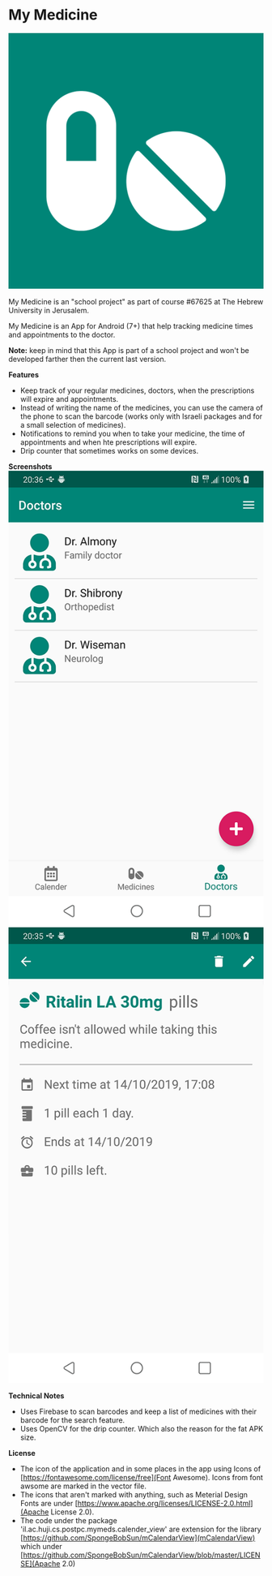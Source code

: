 # My Medicine

![](graphics/market_logo.png)

My Medicine is an "school project" as part of course #67625 at The Hebrew University in Jerusalem.
 
My Medicine is an App for Android (7+) that help tracking medicine times and appointments to the doctor.

**Note:** keep in mind that this App is part of a school project and won't be developed farther then the current last version. 

**Features**
* Keep track of your regular medicines, doctors, when the prescriptions will expire and appointments.
* Instead of writing the name of the medicines, you can use the camera of the phone to scan the barcode (works only with Israeli packages and for a small selection of medicines).
* Notifications to remind you when to take your medicine, the time of appointments and when hte prescriptions will expire.
* Drip counter that sometimes works on some devices.

**Screenshots**
![](graphics/screenshot_1.png)
![](graphics/screenshot_2.png)

**Technical Notes**
* Uses Firebase to scan barcodes and keep a list of medicines with their barcode for the search feature.
* Uses OpenCV for the drip counter. Which also the reason for the fat APK size.

**License**
* The icon of the application and in some places in the app using Icons of [https://fontawesome.com/license/free](Font Awesome). Icons from font awsome are marked in the vector file.
* The icons that aren't marked with anything, such as Meterial Design Fonts are under [https://www.apache.org/licenses/LICENSE-2.0.html](Apache License 2.0).
* The code under the package 'il.ac.huji.cs.postpc.mymeds.calender_view' are extension for the library [https://github.com/SpongeBobSun/mCalendarView](mCalendarView) which under [https://github.com/SpongeBobSun/mCalendarView/blob/master/LICENSE](Apache 2.0)
